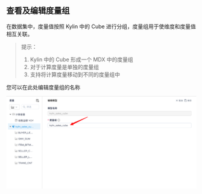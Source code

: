 ## 查看及编辑度量组

在数据集中，度量值按照 Kylin 中的 Cube 进行分组，度量组用于使维度和度量值相互关联。

> 提示：
> 1. Kylin 中的 Cube 形成一个 MDX 中的度量组
> 2. 对于计算度量是单独的度量组
> 3. 支持将计算度量移动到不同的度量组中

您可以在此处编辑度量组的名称

<img src="images/measures/measure_group_cn.png" alt="编辑度量组名称" style="zoom:100%;" />



